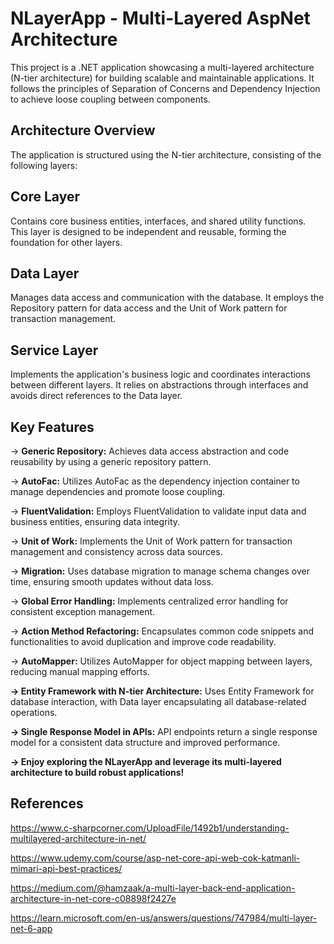 # NLayerApp - Multi-Layered AspNet Architecture
This project is a .NET application showcasing a multi-layered architecture (N-tier architecture) for building scalable and maintainable applications. It follows the principles of Separation of Concerns and Dependency Injection to achieve loose coupling between components.

## Architecture Overview
The application is structured using the N-tier architecture, consisting of the following layers:

## Core Layer
Contains core business entities, interfaces, and shared utility functions. This layer is designed to be independent and reusable, forming the foundation for other layers.

## Data Layer
Manages data access and communication with the database. It employs the Repository pattern for data access and the Unit of Work pattern for transaction management.

## Service Layer
Implements the application's business logic and coordinates interactions between different layers. It relies on abstractions through interfaces and avoids direct references to the Data layer.

## Key Features
→ **Generic Repository:** Achieves data access abstraction and code reusability by using a generic repository pattern.

→ **AutoFac:** Utilizes AutoFac as the dependency injection container to manage dependencies and promote loose coupling.

→ **FluentValidation:** Employs FluentValidation to validate input data and business entities, ensuring data integrity.

→ **Unit of Work:** Implements the Unit of Work pattern for transaction management and consistency across data sources.

→ **Migration:** Uses database migration to manage schema changes over time, ensuring smooth updates without data loss.

→ **Global Error Handling:** Implements centralized error handling for consistent exception management.

→ **Action Method Refactoring:** Encapsulates common code snippets and functionalities to avoid duplication and improve code readability.

→ **AutoMapper:** Utilizes AutoMapper for object mapping between layers, reducing manual mapping efforts.

**→ Entity Framework with N-tier Architecture:** Uses Entity Framework for database interaction, with Data layer encapsulating all database-related operations.

**→ Single Response Model in APIs:** API endpoints return a single response model for a consistent data structure and improved performance.

**→ Enjoy exploring the NLayerApp and leverage its multi-layered architecture to build robust applications!**
## References

https://www.c-sharpcorner.com/UploadFile/1492b1/understanding-multilayered-architecture-in-net/

https://www.udemy.com/course/asp-net-core-api-web-cok-katmanli-mimari-api-best-practices/

https://medium.com/@hamzaak/a-multi-layer-back-end-application-architecture-in-net-core-c08898f2427e

https://learn.microsoft.com/en-us/answers/questions/747984/multi-layer-net-6-app
